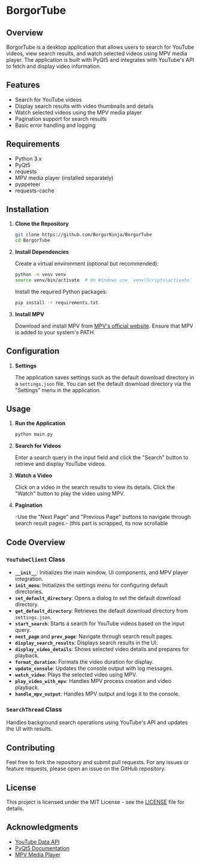 # BorgorTube

## Overview

BorgorTube is a desktop application that allows users to search for YouTube videos, view search results, and watch selected videos using MPV media player. The application is built with PyQt5 and integrates with YouTube's API to fetch and display video information.

## Features

- Search for YouTube videos
- Display search results with video thumbnails and details
- Watch selected videos using the MPV media player
- Pagination support for search results
- Basic error handling and logging

## Requirements

- Python 3.x
- PyQt5
- requests
- MPV media player (installed separately)
- pyppeteer
- requests-cache
## Installation

1. **Clone the Repository**

   ```bash
   git clone https://github.com/BorgorNinja/BorgorTube
   cd BorgorTube
   ```

2. **Install Dependencies**

   Create a virtual environment (optional but recommended):

   ```bash
   python -m venv venv
   source venv/bin/activate  # On Windows use `venv\Scripts\activate`
   ```

   Install the required Python packages:

   ```bash
   pip install -r requirements.txt
   ```

3. **Install MPV**

   Download and install MPV from [MPV's official website](https://mpv.io/). Ensure that MPV is added to your system's PATH.

## Configuration

1. **Settings**

   The application saves settings such as the default download directory in a `settings.json` file. You can set the default download directory via the "Settings" menu in the application.

## Usage

1. **Run the Application**

   ```bash
   python main.py
   ```

2. **Search for Videos**

   Enter a search query in the input field and click the "Search" button to retrieve and display YouTube videos.

3. **Watch a Video**

   Click on a video in the search results to view its details. Click the "Watch" button to play the video using MPV.

4. **Pagination**

   -Use the "Next Page" and "Previous Page" buttons to navigate through search result pages.-
   (this part is scrapped, its now scrollable

## Code Overview

### `YouTubeClient` Class

- **`__init__`**: Initializes the main window, UI components, and MPV player integration.
- **`init_menu`**: Initializes the settings menu for configuring default directories.
- **`set_default_directory`**: Opens a dialog to set the default download directory.
- **`get_default_directory`**: Retrieves the default download directory from `settings.json`.
- **`start_search`**: Starts a search for YouTube videos based on the input query.
- **`next_page`** and **`prev_page`**: Navigate through search result pages.
- **`display_search_results`**: Displays search results in the UI.
- **`display_video_details`**: Shows selected video details and prepares for playback.
- **`format_duration`**: Formats the video duration for display.
- **`update_console`**: Updates the console output with log messages.
- **`watch_video`**: Plays the selected video using MPV.
- **`play_video_with_mpv`**: Handles MPV process creation and video playback.
- **`handle_mpv_output`**: Handles MPV output and logs it to the console.

### `SearchThread` Class

Handles background search operations using YouTube's API and updates the UI with results.

## Contributing

Feel free to fork the repository and submit pull requests. For any issues or feature requests, please open an issue on the GitHub repository.

## License

This project is licensed under the MIT License - see the [LICENSE](LICENSE) file for details.

## Acknowledgments

- [YouTube Data API](https://developers.google.com/youtube/v3)
- [PyQt5 Documentation](https://www.riverbankcomputing.com/software/pyqt/intro)
- [MPV Media Player](https://mpv.io/)
